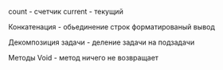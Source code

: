 count - счетчик
current - текущий

Конкатенация - обьединение строк 
форматированый вывод


Декомпозиция задачи - деление задачи на подзадачи

Методы
Void - метод ничего не возвращает 